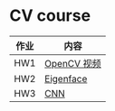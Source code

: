 # CV course

| 作业 | 内容               |
| ---- | ------------------ |
| HW1  | [OpenCV 视频](HW1/) |
| HW2 | [Eigenface](HW2/) |
| HW3 | [CNN](HW3/) |

